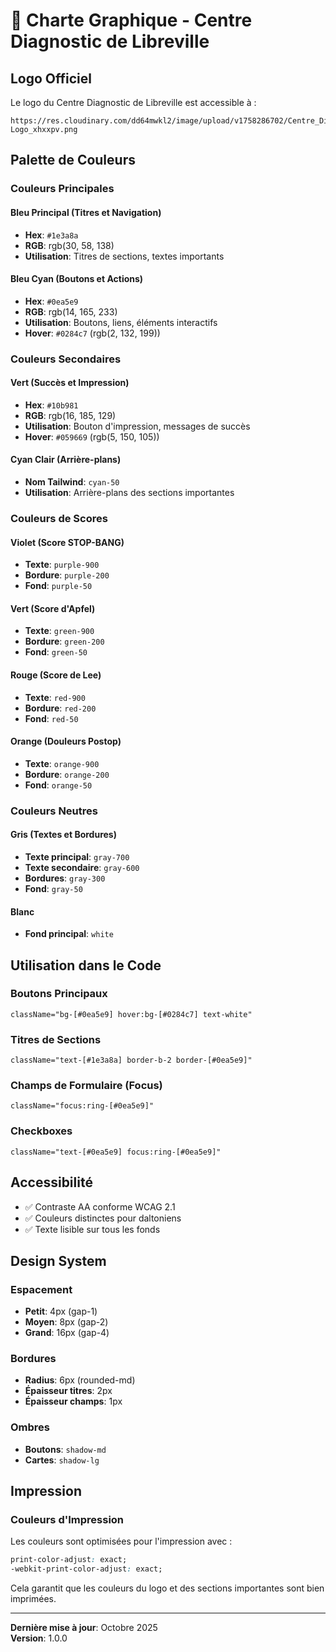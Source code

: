 # 🎨 Charte Graphique - Centre Diagnostic de Libreville

## Logo Officiel

Le logo du Centre Diagnostic de Libreville est accessible à :
```
https://res.cloudinary.com/dd64mwkl2/image/upload/v1758286702/Centre_Diagnostic-Logo_xhxxpv.png
```

## Palette de Couleurs

### Couleurs Principales

#### Bleu Principal (Titres et Navigation)
- **Hex**: `#1e3a8a`
- **RGB**: rgb(30, 58, 138)
- **Utilisation**: Titres de sections, textes importants

#### Bleu Cyan (Boutons et Actions)
- **Hex**: `#0ea5e9`
- **RGB**: rgb(14, 165, 233)
- **Utilisation**: Boutons, liens, éléments interactifs
- **Hover**: `#0284c7` (rgb(2, 132, 199))

### Couleurs Secondaires

#### Vert (Succès et Impression)
- **Hex**: `#10b981`
- **RGB**: rgb(16, 185, 129)
- **Utilisation**: Bouton d'impression, messages de succès
- **Hover**: `#059669` (rgb(5, 150, 105))

#### Cyan Clair (Arrière-plans)
- **Nom Tailwind**: `cyan-50`
- **Utilisation**: Arrière-plans des sections importantes

### Couleurs de Scores

#### Violet (Score STOP-BANG)
- **Texte**: `purple-900`
- **Bordure**: `purple-200`
- **Fond**: `purple-50`

#### Vert (Score d'Apfel)
- **Texte**: `green-900`
- **Bordure**: `green-200`
- **Fond**: `green-50`

#### Rouge (Score de Lee)
- **Texte**: `red-900`
- **Bordure**: `red-200`
- **Fond**: `red-50`

#### Orange (Douleurs Postop)
- **Texte**: `orange-900`
- **Bordure**: `orange-200`
- **Fond**: `orange-50`

### Couleurs Neutres

#### Gris (Textes et Bordures)
- **Texte principal**: `gray-700`
- **Texte secondaire**: `gray-600`
- **Bordures**: `gray-300`
- **Fond**: `gray-50`

#### Blanc
- **Fond principal**: `white`

## Utilisation dans le Code

### Boutons Principaux
```tsx
className="bg-[#0ea5e9] hover:bg-[#0284c7] text-white"
```

### Titres de Sections
```tsx
className="text-[#1e3a8a] border-b-2 border-[#0ea5e9]"
```

### Champs de Formulaire (Focus)
```tsx
className="focus:ring-[#0ea5e9]"
```

### Checkboxes
```tsx
className="text-[#0ea5e9] focus:ring-[#0ea5e9]"
```

## Accessibilité

- ✅ Contraste AA conforme WCAG 2.1
- ✅ Couleurs distinctes pour daltoniens
- ✅ Texte lisible sur tous les fonds

## Design System

### Espacement
- **Petit**: 4px (gap-1)
- **Moyen**: 8px (gap-2)
- **Grand**: 16px (gap-4)

### Bordures
- **Radius**: 6px (rounded-md)
- **Épaisseur titres**: 2px
- **Épaisseur champs**: 1px

### Ombres
- **Boutons**: `shadow-md`
- **Cartes**: `shadow-lg`

## Impression

### Couleurs d'Impression
Les couleurs sont optimisées pour l'impression avec :
```css
print-color-adjust: exact;
-webkit-print-color-adjust: exact;
```

Cela garantit que les couleurs du logo et des sections importantes sont bien imprimées.

---

**Dernière mise à jour**: Octobre 2025  
**Version**: 1.0.0








